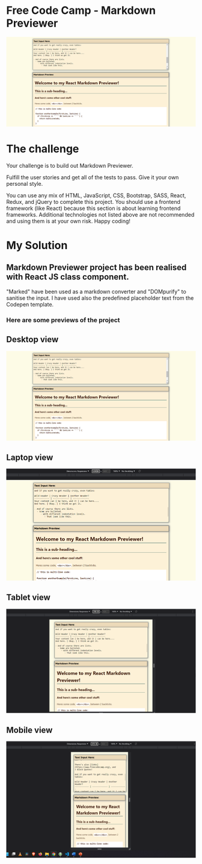 # Free Code Camp - Markdown Previewer

![Design preview for the Markdown Previewer coding challenge](src/images/desktop.png)

# The challenge

Your challenge is to build out Markdown Previewer.

Fulfill the user stories and get all of the tests to pass. Give it your own personal style.

You can use any mix of HTML, JavaScript, CSS, Bootstrap, SASS, React, Redux, and jQuery to complete this project. You should use a frontend framework (like React) because this section is about learning frontend frameworks. Additional technologies not listed above are not recommended and using them is at your own risk. Happy coding!

# My Solution

## Markdown Previewer project has been realised with React JS class component.

"Marked" have been used as a markdown converter and "DOMpurify" to sanitise the input.
I have used also the predefined placeholder text from the Codepen template.

### Here are some previews of the project

## Desktop view

![A preview of the desktop design](src/images/desktop.png)

## Laptop view

![A preview of the laptop design](src/images/width1200.png)

## Tablet view

![A preview of the tablet design](src/images/width700.png)

## Mobile view

![A preview of the mobile design](src/images/width375.png)
